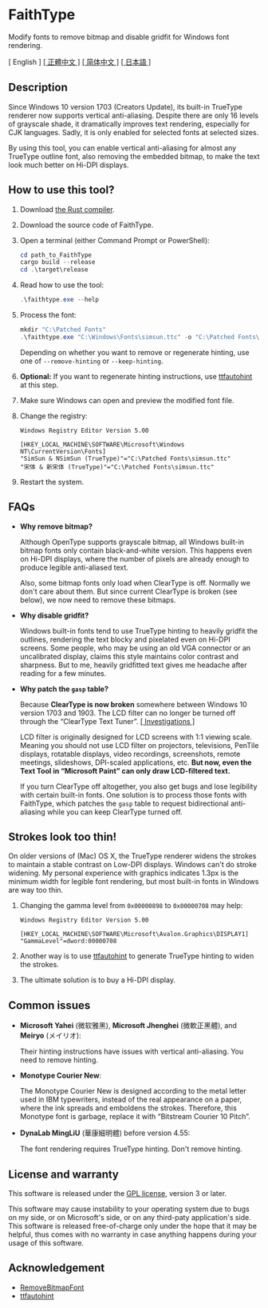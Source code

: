# FaithType

Modify fonts to remove bitmap and disable gridfit for Windows font rendering.

\[ English \] [\[ 正體中文 \]](Readme-zh_tw.md) [\[ 简体中文 \]](Readme-zh_cn.md) [\[ 日本語 \]](Readme-ja.md)

## Description

Since Windows 10 version 1703 (Creators Update), its built-in TrueType renderer
now supports vertical anti-aliasing. Despite there are only 16 levels of
grayscale shade, it dramatically improves text rendering, especially for CJK
languages. Sadly, it is only enabled for selected fonts at selected sizes.

By using this tool, you can enable vertical anti-aliasing for almost any
TrueType outline font, also removing the embedded bitmap, to make the text
look much better on Hi-DPI displays.

## How to use this tool?

1. Download [the Rust compiler](https://www.rust-lang.org/tools/install).

2. Download the source code of FaithType.

3. Open a terminal (either Command Prompt or PowerShell):
   ```ps1
   cd path_to_FaithType
   cargo build --release
   cd .\target\release
   ```

4. Read how to use the tool:
   ```ps1
   .\faithtype.exe --help
   ```

5. Process the font:
   ```ps1
   mkdir "C:\Patched Fonts"
   .\faithtype.exe "C:\Windows\Fonts\simsun.ttc" -o "C:\Patched Fonts\simsun.ttc" --remove-bitmap --remove-hinting --modify-gasp
   ```
   Depending on whether you want to remove or regenerate hinting, use one of
   `--remove-hinting` or `--keep-hinting`.

6. **Optional:** If you want to regenerate hinting instructions, use
   [ttfautohint](https://www.freetype.org/ttfautohint/#download) at this step.

7. Make sure Windows can open and preview the modified font file.

8. Change the registry:
   ```reg
   Windows Registry Editor Version 5.00

   [HKEY_LOCAL_MACHINE\SOFTWARE\Microsoft\Windows NT\CurrentVersion\Fonts]
   "SimSun & NSimSun (TrueType)"="C:\Patched Fonts\simsun.ttc"
   "宋体 & 新宋体 (TrueType)"="C:\Patched Fonts\simsun.ttc"
   ```

9. Restart the system.

## FAQs

- **Why remove bitmap?**

  Although OpenType supports grayscale bitmap, all Windows built-in bitmap
  fonts only contain black-and-white version. This happens even on Hi-DPI
  displays, where the number of pixels are already enough to produce legible
  anti-aliased text.

  Also, some bitmap fonts only load when ClearType is off. Normally we don't
  care about them. But since current ClearType is broken (see below), we now
  need to remove these bitmaps.

- **Why disable gridfit?**

  Windows built-in fonts tend to use TrueType hinting to heavily gridfit the
  outlines, rendering the text blocky and pixelated even on Hi-DPI screens.
  Some people, who may be using an old VGA connector or an uncalibrated
  display, claims this style maintains color contrast and sharpness. But to me,
  heavily gridfitted text gives me headache after reading for a few minutes.

- **Why patch the `gasp` table?**

  Because **ClearType is now broken** somewhere between Windows 10 version 1703
  and 1903. The LCD filter can no longer be turned off through the “ClearType
  Text Tuner”.
  [\[ Investigations \]](https://github.com/bp2008/BetterClearTypeTuner/wiki/ClearType-Investigations)

  LCD filter is originally designed for LCD screens with 1:1 viewing scale.
  Meaning you should not use LCD filter on projectors, televisions, PenTile
  displays, rotatable displays, video recordings, screenshots, remote meetings,
  slideshows, DPI-scaled applications, etc. **But now, even the Text Tool in
  “Microsoft Paint” can only draw LCD-filtered text.**

  If you turn ClearType off altogether, you also get bugs and lose legibility
  with certain built-in fonts. One solution is to process those fonts with
  FaithType, which patches the `gasp` table to request bidirectional
  anti-aliasing while you can keep ClearType turned off.

## Strokes look too thin!

On older versions of (Mac) OS X, the TrueType renderer widens the strokes to
maintain a stable contrast on Low-DPI displays. Windows can't do stroke
widening. My personal experience with graphics indicates 1.3px is the minimum
width for legible font rendering, but most built-in fonts in Windows are way
too thin.

1. Changing the gamma level from `0x00000898` to `0x00000708` may help:
   ```reg
   Windows Registry Editor Version 5.00

   [HKEY_LOCAL_MACHINE\SOFTWARE\Microsoft\Avalon.Graphics\DISPLAY1]
   "GammaLevel"=dword:00000708
   ```

2. Another way is to use [ttfautohint](https://www.freetype.org/ttfautohint/)
   to generate TrueType hinting to widen the strokes.

3. The ultimate solution is to buy a Hi-DPI display.

## Common issues

- **Microsoft Yahei** (微软雅黑), **Microsoft Jhenghei** (微軟正黑體),
  and **Meiryo** (メイリオ):

  Their hinting instructions have issues with vertical anti-aliasing. You need
  to remove hinting.

- **Monotype Courier New**:

  The Monotype Courier New is designed according to the metal letter used in
  IBM typewriters, instead of the real appearance on a paper, where the ink
  spreads and emboldens the strokes.
  Therefore, this Monotype font is garbage, replace it with “Bitstream Courier
  10 Pitch”.

- **DynaLab MingLiU** (華康細明體) before version 4.55:

  The font rendering requires TrueType hinting. Don't remove hinting.

## License and warranty

This software is released under the [GPL license](LICENSE), version 3 or
later.

This software may cause instability to your operating system due to bugs on my
side, or on Microsoft's side, or on any third-paty application's side. This
software is released free-of-charge only under the hope that it may be helpful,
thus comes with no warranty in case anything happens during your usage of this
software.

## Acknowledgement

- [RemoveBitmapFont](https://github.com/tkumata/RemoveBitmapFont)
- [ttfautohint](https://www.freetype.org/ttfautohint/)
